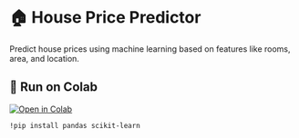 # 🏠 House Price Predictor

Predict house prices using machine learning based on features like rooms, area, and location.

## 🚀 Run on Colab
[![Open in Colab](https://colab.research.google.com/assets/colab-badge.svg)](https://colab.research.google.com/)

```bash
!pip install pandas scikit-learn
